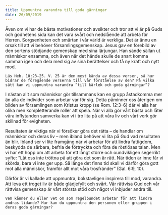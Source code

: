 ```yaml
---
title: Uppmuntra varandra till goda gärningar
date: 26/09/2019
---
```


Även om vi har de bästa motivationer och avsikter och tror att vi är på Guds och godhetens sida kan det vara svårt och nedslående att arbeta för Herren. Sorgsenheten och smärtan i vår värld är verkliga. Det är ännu en orsak till att vi behöver församlingsgemenskap. Jesus gav en förebild av den sortens stödjande gemenskap med sina lärjungar. Han sände sällan ut människor ensamma, och även när det hände skulle de snart komma samman igen och dela med sig av sina berättelser och få ny kraft och nytt mod.

`Läs Heb. 10:23–25. V. 25 är den mest kända av dessa verser, så hur bidrar de föregående verserna till vår förståelse av den? På vilka sätt kan vi uppmuntra varandra ”till kärlek och goda gärningar”?`

I nästan allt som människor gör tillsammans kan en grupp åstadkomma mer än alla de individer som arbetar var för sig. Detta påminner oss återigen om bilden av församlingen som Kristus kropp (se Rom. 12:3–6) där vi alla har olika men kompletterande roller att spela. När vi alla gör vårt bästa och låter våra inflytanden samverka kan vi i tro lita på att våra liv och vårt verk gör skillnad för evigheten.

Resultaten är viktiga när vi försöker göra det rätta – de handlar om människor och deras liv – men ibland behöver vi lita på Gud vad resultaten än blir. Ibland ser vi lite framgång när vi arbetar för att lindra fattigdom, beskydda de sårbara, befria de förtryckta och föra de röstlösas talan. Men vi har ett hopp om att arbeta för ett långt större och oundvikligen segerrikt syfte: ”Låt oss inte tröttna på att göra det som är rätt. När tiden är inne får vi skörda, bara vi inte ger upp. Så länge det finns tid skall vi därför göra gott mot alla människor, framför allt mot våra trosfränder” (Gal. 6:9, 10).

Därför är vi kallade att uppmuntra, bokstavligen inspirera till mod, varandra. Att leva ett troget liv är både glädjefyllt och svårt. Vår rättvisa Gud och vår rättvisa gemenskap är vårt största stöd och något vi inbjuder andra till.

`Vem känner du eller vet om som regelbundet arbetar för att lindra andras lidande? Hur kan du uppmuntra den personen eller gruppen i deras goda gärningar?`
